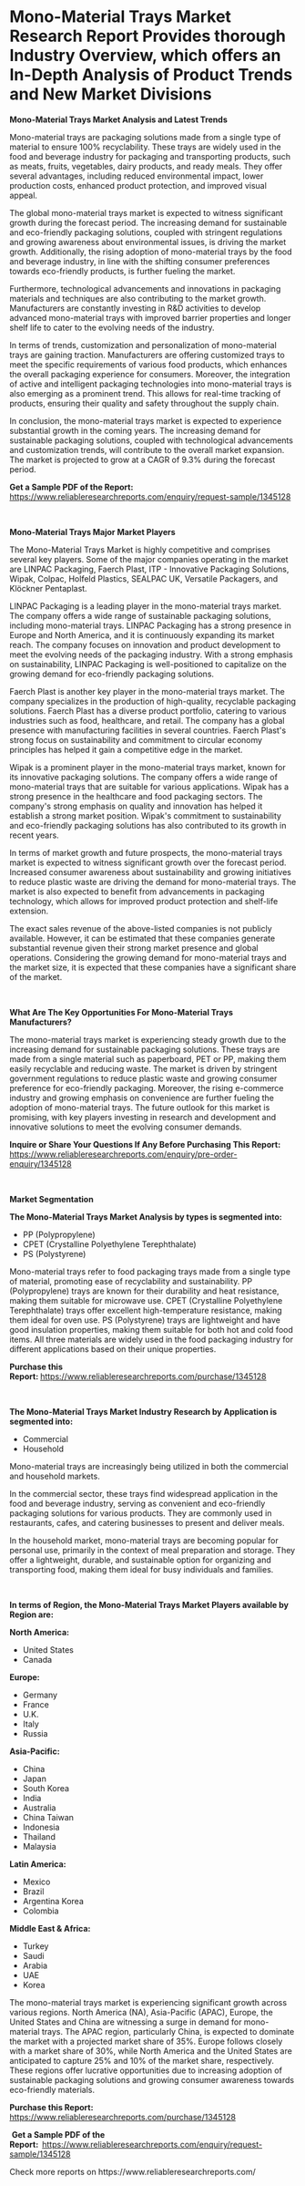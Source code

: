<p><h1>Mono-Material Trays Market Research Report Provides thorough Industry Overview, which offers an In-Depth Analysis of Product Trends and New Market Divisions</h1></p><p><strong>Mono-Material Trays Market Analysis and Latest Trends</strong></p>
<p><p>Mono-material trays are packaging solutions made from a single type of material to ensure 100% recyclability. These trays are widely used in the food and beverage industry for packaging and transporting products, such as meats, fruits, vegetables, dairy products, and ready meals. They offer several advantages, including reduced environmental impact, lower production costs, enhanced product protection, and improved visual appeal.</p><p>The global mono-material trays market is expected to witness significant growth during the forecast period. The increasing demand for sustainable and eco-friendly packaging solutions, coupled with stringent regulations and growing awareness about environmental issues, is driving the market growth. Additionally, the rising adoption of mono-material trays by the food and beverage industry, in line with the shifting consumer preferences towards eco-friendly products, is further fueling the market.</p><p>Furthermore, technological advancements and innovations in packaging materials and techniques are also contributing to the market growth. Manufacturers are constantly investing in R&D activities to develop advanced mono-material trays with improved barrier properties and longer shelf life to cater to the evolving needs of the industry.</p><p>In terms of trends, customization and personalization of mono-material trays are gaining traction. Manufacturers are offering customized trays to meet the specific requirements of various food products, which enhances the overall packaging experience for consumers. Moreover, the integration of active and intelligent packaging technologies into mono-material trays is also emerging as a prominent trend. This allows for real-time tracking of products, ensuring their quality and safety throughout the supply chain.</p><p>In conclusion, the mono-material trays market is expected to experience substantial growth in the coming years. The increasing demand for sustainable packaging solutions, coupled with technological advancements and customization trends, will contribute to the overall market expansion. The market is projected to grow at a CAGR of 9.3% during the forecast period.</p></p>
<p><strong>Get a Sample PDF of the Report:&nbsp;</strong> <a href="https://www.reliableresearchreports.com/enquiry/request-sample/1345128">https://www.reliableresearchreports.com/enquiry/request-sample/1345128</a></p>
<p>&nbsp;</p>
<p><strong>Mono-Material Trays Major Market Players</strong></p>
<p><p>The Mono-Material Trays Market is highly competitive and comprises several key players. Some of the major companies operating in the market are LINPAC Packaging, Faerch Plast, ITP - Innovative Packaging Solutions, Wipak, Colpac, Holfeld Plastics, SEALPAC UK, Versatile Packagers, and Klöckner Pentaplast.</p><p>LINPAC Packaging is a leading player in the mono-material trays market. The company offers a wide range of sustainable packaging solutions, including mono-material trays. LINPAC Packaging has a strong presence in Europe and North America, and it is continuously expanding its market reach. The company focuses on innovation and product development to meet the evolving needs of the packaging industry. With a strong emphasis on sustainability, LINPAC Packaging is well-positioned to capitalize on the growing demand for eco-friendly packaging solutions.</p><p>Faerch Plast is another key player in the mono-material trays market. The company specializes in the production of high-quality, recyclable packaging solutions. Faerch Plast has a diverse product portfolio, catering to various industries such as food, healthcare, and retail. The company has a global presence with manufacturing facilities in several countries. Faerch Plast's strong focus on sustainability and commitment to circular economy principles has helped it gain a competitive edge in the market.</p><p>Wipak is a prominent player in the mono-material trays market, known for its innovative packaging solutions. The company offers a wide range of mono-material trays that are suitable for various applications. Wipak has a strong presence in the healthcare and food packaging sectors. The company's strong emphasis on quality and innovation has helped it establish a strong market position. Wipak's commitment to sustainability and eco-friendly packaging solutions has also contributed to its growth in recent years.</p><p>In terms of market growth and future prospects, the mono-material trays market is expected to witness significant growth over the forecast period. Increased consumer awareness about sustainability and growing initiatives to reduce plastic waste are driving the demand for mono-material trays. The market is also expected to benefit from advancements in packaging technology, which allows for improved product protection and shelf-life extension.</p><p>The exact sales revenue of the above-listed companies is not publicly available. However, it can be estimated that these companies generate substantial revenue given their strong market presence and global operations. Considering the growing demand for mono-material trays and the market size, it is expected that these companies have a significant share of the market.</p></p>
<p>&nbsp;</p>
<p><strong>What Are The Key Opportunities For Mono-Material Trays Manufacturers?</strong></p>
<p><p>The mono-material trays market is experiencing steady growth due to the increasing demand for sustainable packaging solutions. These trays are made from a single material such as paperboard, PET or PP, making them easily recyclable and reducing waste. The market is driven by stringent government regulations to reduce plastic waste and growing consumer preference for eco-friendly packaging. Moreover, the rising e-commerce industry and growing emphasis on convenience are further fueling the adoption of mono-material trays. The future outlook for this market is promising, with key players investing in research and development and innovative solutions to meet the evolving consumer demands.</p></p>
<p><strong>Inquire or Share Your Questions If Any Before Purchasing This Report:</strong> <a href="https://www.reliableresearchreports.com/enquiry/pre-order-enquiry/1345128">https://www.reliableresearchreports.com/enquiry/pre-order-enquiry/1345128</a></p>
<p>&nbsp;</p>
<p><strong>Market Segmentation</strong></p>
<p><strong>The Mono-Material Trays Market Analysis by types is segmented into:</strong></p>
<p><ul><li>PP (Polypropylene)</li><li>CPET (Crystalline Polyethylene Terephthalate)</li><li>PS (Polystyrene)</li></ul></p>
<p><p>Mono-material trays refer to food packaging trays made from a single type of material, promoting ease of recyclability and sustainability. PP (Polypropylene) trays are known for their durability and heat resistance, making them suitable for microwave use. CPET (Crystalline Polyethylene Terephthalate) trays offer excellent high-temperature resistance, making them ideal for oven use. PS (Polystyrene) trays are lightweight and have good insulation properties, making them suitable for both hot and cold food items. All three materials are widely used in the food packaging industry for different applications based on their unique properties.</p></p>
<p><strong>Purchase this Report:&nbsp;</strong><a href="https://www.reliableresearchreports.com/purchase/1345128">https://www.reliableresearchreports.com/purchase/1345128</a></p>
<p>&nbsp;</p>
<p><strong>The Mono-Material Trays Market Industry Research by Application is segmented into:</strong></p>
<p><ul><li>Commercial</li><li>Household</li></ul></p>
<p><p>Mono-material trays are increasingly being utilized in both the commercial and household markets. </p><p>In the commercial sector, these trays find widespread application in the food and beverage industry, serving as convenient and eco-friendly packaging solutions for various products. They are commonly used in restaurants, cafes, and catering businesses to present and deliver meals. </p><p>In the household market, mono-material trays are becoming popular for personal use, primarily in the context of meal preparation and storage. They offer a lightweight, durable, and sustainable option for organizing and transporting food, making them ideal for busy individuals and families.</p></p>
<p>&nbsp;</p>
<p><strong>In terms of Region, the Mono-Material Trays Market Players available by Region are:</strong></p>
<p>
    <p> <strong> North America: </strong>
        <ul>
            <li>United States</li>
            <li>Canada</li>
        </ul>
        </p> 
    <p> <strong> Europe: </strong>
        <ul>
            <li>Germany</li>
            <li>France</li>
            <li>U.K.</li>
            <li>Italy</li>
            <li>Russia</li>
        </ul>
        </p> 
    <p> <strong> Asia-Pacific: </strong>
        <ul>
            <li>China</li>
            <li>Japan</li>
            <li>South Korea</li>
            <li>India</li>
            <li>Australia</li>
            <li>China Taiwan</li>
            <li>Indonesia</li>
            <li>Thailand</li>
            <li>Malaysia</li>
        </ul>
        </p> 
    <p> <strong> Latin America: </strong>
        <ul>
            <li>Mexico</li>
            <li>Brazil</li>
            <li>Argentina Korea</li>
            <li>Colombia</li>
        </ul>
        </p> 
    <p> <strong> Middle East & Africa: </strong>
        <ul>
            <li>Turkey</li>
            <li>Saudi</li>
            <li>Arabia</li>
            <li>UAE</li>
            <li>Korea</li>
        </ul>
    </p>
    </p>
<p><p>The mono-material trays market is experiencing significant growth across various regions. North America (NA), Asia-Pacific (APAC), Europe, the United States and China are witnessing a surge in demand for mono-material trays. The APAC region, particularly China, is expected to dominate the market with a projected market share of 35%. Europe follows closely with a market share of 30%, while North America and the United States are anticipated to capture 25% and 10% of the market share, respectively. These regions offer lucrative opportunities due to increasing adoption of sustainable packaging solutions and growing consumer awareness towards eco-friendly materials.</p></p>
<p><strong>Purchase this Report: </strong><a href="https://www.reliableresearchreports.com/purchase/1345128">https://www.reliableresearchreports.com/purchase/1345128</a></p>
<p>&nbsp;<strong>Get a Sample PDF of the Report:&nbsp;&nbsp;</strong><a href="https://www.reliableresearchreports.com/enquiry/request-sample/1345128">https://www.reliableresearchreports.com/enquiry/request-sample/1345128</a></p>
<p><strong></strong></p>
<p>Check more reports on https://www.reliableresearchreports.com/</p>